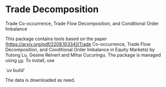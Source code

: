 # Trade Decomposition
Trade Co-occurrence, Trade Flow Decomposition, and Conditional Order Imbalance

This package contains tools based on the paper [https://arxiv.org/pdf/2209.10334](Trade Co-occurrence, Trade Flow Decomposition, and Conditional Order Imbalance in Equity Markets) by Yutong Lu, Gesine Reinert and Mihai Cucuringu. The package is managed using [uv](https://docs.astral.sh/uv/). To install, use 

`uv build'

The data is downloaded as need.
